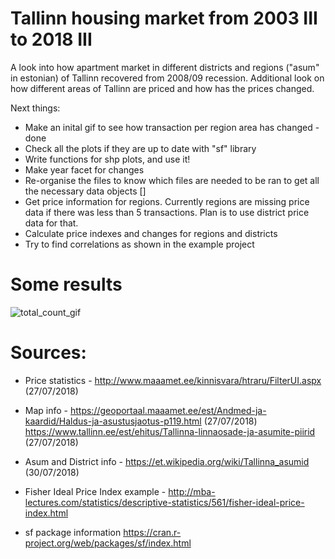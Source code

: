 # Tallinn housing market from 2003 III to 2018 III

A look into how apartment market in different districts and regions ("asum" in estonian) of Tallinn recovered from 2008/09 recession. Additional look on how different areas of Tallinn are priced and how has the prices changed.


Next things:
- Make an inital gif to see how transaction per region area has changed - done
- Check all the plots if they are up to date with "sf" library
- Write functions for shp plots, and use it!
- Make year facet for changes
- Re-organise the files to know which files are needed to be ran to get all the necessary data objects []
- Get price information for regions. Currently regions are missing price data if there was less than 5 transactions. Plan is to use district price data for that.
- Calculate price indexes and changes for regions and districts
- Try to find correlations as shown in the example project

# Some results

![total_count_gif](https://github.com/snailwellington/price_stat/blob/master/output/transaction_p_ha.gif)

# Sources:
- Price statistics - http://www.maaamet.ee/kinnisvara/htraru/FilterUI.aspx (27/07/2018)
- Map info - https://geoportaal.maaamet.ee/est/Andmed-ja-kaardid/Haldus-ja-asustusjaotus-p119.html (27/07/2018)
			https://www.tallinn.ee/est/ehitus/Tallinna-linnaosade-ja-asumite-piirid (27/07/2018)
- Asum and District info - https://et.wikipedia.org/wiki/Tallinna_asumid (30/07/2018)
- Fisher Ideal Price Index example - http://mba-lectures.com/statistics/descriptive-statistics/561/fisher-ideal-price-index.html


- sf package information https://cran.r-project.org/web/packages/sf/index.html
